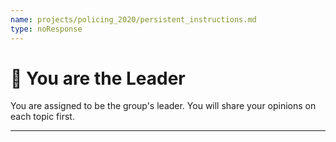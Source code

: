 ```yaml
---
name: projects/policing_2020/persistent_instructions.md
type: noResponse
---
```


# 📣 You are the Leader

You are assigned to be the group's leader. You will share your opinions on each topic first.

---
